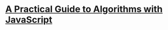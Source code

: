 
# [A Practical Guide to Algorithms with JavaScript](https://frontendmasters.com/courses/practical-algorithms/)



